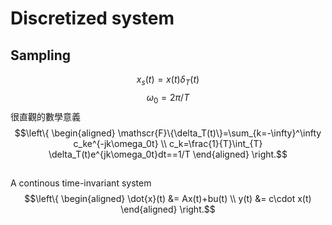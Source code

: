 # Discretized system
## Sampling
$$x_s(t)=x(t)\delta_T(t)$$
$$\omega_0 = 2\pi/T$$
很直觀的數學意義
$$\left\{ \begin{aligned} 
\mathscr{F}\{\delta_T(t)\}=\sum_{k=-\infty}^\infty c_ke^{-jk\omega_0t}
\\ 
c_k=\frac{1}{T}\int_{T} \delta_T(t)e^{jk\omega_0t}dt==1/T
\end{aligned} \right.$$

## 
A continous time-invariant system
$$\left\{ \begin{aligned} 
\dot{x}(t) &= Ax(t)+bu(t)
\\ 
y(t) &= c\cdot x(t)
\end{aligned} \right.$$
